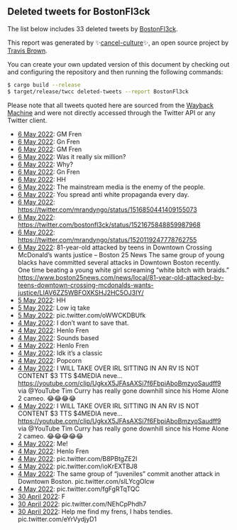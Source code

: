 ## Deleted tweets for BostonFl3ck

The list below includes 33 deleted tweets by
[BostonFl3ck](https://twitter.com/BostonFl3ck).



This report was generated by ✨[cancel-culture](https://github.com/travisbrown/cancel-culture)✨,
an open source project by [Travis Brown](https://twitter.com/travisbrown).

You can create your own updated version of this document by checking out and configuring the
repository and then running the following commands:

```bash
$ cargo build --release
$ target/release/twcc deleted-tweets --report BostonFl3ck
```

Please note that all tweets quoted here are sourced from the
[Wayback Machine](https://web.archive.org) and were not directly accessed through the Twitter API or
any Twitter client.

* [ 6 May 2022](https://web.archive.org/web/20220506044334/https://twitter.com/BostonFl3ck/status/1522436706103869441): GM Fren <!--1522436706103869441-->
* [ 6 May 2022](https://web.archive.org/web/20220506044236/https://twitter.com/BostonFl3ck/status/1522436517809078272): Gn Fren <!--1522436517809078272-->
* [ 6 May 2022](https://web.archive.org/web/20220506044137/https://twitter.com/BostonFl3ck/status/1522436347872559105): GM Fren <!--1522436347872559105-->
* [ 6 May 2022](https://web.archive.org/web/20220506033158/https://twitter.com/BostonFl3ck/status/1522418661365006340): Was it really six million? <!--1522418661365006340-->
* [ 6 May 2022](https://web.archive.org/web/20220506031605/https://twitter.com/BostonFl3ck/status/1522414662498897920): Why? <!--1522414662498897920-->
* [ 6 May 2022](https://web.archive.org/web/20220506013859/https://twitter.com/BostonFl3ck/status/1522390301805010946): Gn Fren <!--1522390301805010946-->
* [ 6 May 2022](https://web.archive.org/web/20220506013242/https://twitter.com/BostonFl3ck/status/1522388769277722630): HH <!--1522388769277722630-->
* [ 6 May 2022](https://web.archive.org/web/20220506003323/https://twitter.com/BostonFl3ck/status/1522373834363518977): The mainstream media is the enemy of the people. <!--1522373834363518977-->
* [ 6 May 2022](https://web.archive.org/web/20220506003311/https://twitter.com/BostonFl3ck/status/1522373729761861634): You spread anti white propaganda every day. <!--1522373729761861634-->
* [ 6 May 2022](https://web.archive.org/web/20220506003041/https://twitter.com/BostonFl3ck/status/1522373066730446849): https://twitter.com/mrandyngo/status/1516850441409155073 <!--1522373066730446849-->
* [ 6 May 2022](https://web.archive.org/web/20220506002714/https://twitter.com/BostonFl3ck/status/1522372338926370816): https://twitter.com/bostonfl3ck/status/1521675848859987968 <!--1522372338926370816-->
* [ 6 May 2022](https://web.archive.org/web/20220506002705/https://twitter.com/BostonFl3ck/status/1522372247134031872): https://twitter.com/mrandyngo/status/1520119247778762755 <!--1522372247134031872-->
* [ 6 May 2022](https://web.archive.org/web/20220506002151/https://twitter.com/BostonFl3ck/status/1522370813491613697): 81-year-old attacked by teens in Downtown Crossing McDonald’s wants justice – Boston 25 News The same group of young blacks have committed several attacks in Downtown Boston recently. One time beating a young white girl screaming “white bitch with braids.” https://www.boston25news.com/news/local/81-year-old-attacked-by-teens-downtown-crossing-mcdonalds-wants-justice/LIAV6ZZ5WBFOXKSHJ2HC5OJ3IY/ <!--1522370813491613697-->
* [ 5 May 2022](https://web.archive.org/web/20220505230007/https://twitter.com/BostonFl3ck/status/1522350254452088835): HH <!--1522350254452088835-->
* [ 5 May 2022](https://web.archive.org/web/20220505195044/https://twitter.com/BostonFl3ck/status/1522302645444227074): Low iq take <!--1522302645444227074-->
* [ 5 May 2022](https://web.archive.org/web/20220505082335/https://twitter.com/BostonFl3ck/status/1522129831651119105): pic.twitter.com/oWWCKDBUfk <!--1522129831651119105-->
* [ 4 May 2022](https://web.archive.org/web/20220504224103/https://twitter.com/BostonFl3ck/status/1521983177765572612): I don’t want to save that. <!--1521983177765572612-->
* [ 4 May 2022](https://web.archive.org/web/20220504223407/https://twitter.com/BostonFl3ck/status/1521981466044993536): Henlo Fren <!--1521981466044993536-->
* [ 4 May 2022](https://web.archive.org/web/20220504215415/https://twitter.com/BostonFl3ck/status/1521971354211438595): Sounds based <!--1521971354211438595-->
* [ 4 May 2022](https://web.archive.org/web/20220504192756/https://twitter.com/BostonFl3ck/status/1521934440708161539): Henlo Fren <!--1521934440708161539-->
* [ 4 May 2022](https://web.archive.org/web/20220504191934/https://twitter.com/BostonFl3ck/status/1521932519087689731): Idk it’s a classic <!--1521932519087689731-->
* [ 4 May 2022](https://web.archive.org/web/20220504191048/https://twitter.com/BostonFl3ck/status/1521930197343379460): Popcorn <!--1521930197343379460-->
* [ 4 May 2022](https://web.archive.org/web/20220504061718/https://twitter.com/BostonFl3ck/status/1521735672117276672): I WILL TAKE OVER IRL SITTING IN AN RV IS NOT CONTENT $3 TTS $4MEDIA neve...  https://youtube.com/clip/UgkxX5JFAsAXSi7f6FbpiAboBmzyoSaudff9  via  @YouTube  Tim Curry has really gone downhill since his Home Alone 2 cameo. 😂😂😂😂 <!--1521735672117276672-->
* [ 4 May 2022](https://web.archive.org/web/20220504061629/https://twitter.com/BostonFl3ck/status/1521735333997686787): I WILL TAKE OVER IRL SITTING IN AN RV IS NOT CONTENT $3 TTS $4MEDIA neve...  https://youtube.com/clip/UgkxX5JFAsAXSi7f6FbpiAboBmzyoSaudff9  via  @YouTube  Tim Curry has really gone downhill since his Home Alone 2 cameo. 😂😂😂😂😂 <!--1521735333997686787-->
* [ 4 May 2022](https://web.archive.org/web/20220504030833/https://twitter.com/BostonFl3ck/status/1521687957257732096): Me! <!--1521687957257732096-->
* [ 4 May 2022](https://web.archive.org/web/20220504023810/https://twitter.com/BostonFl3ck/status/1521680306230726658): Henlo Fren <!--1521680306230726658-->
* [ 4 May 2022](https://web.archive.org/web/20220504022443/https://twitter.com/BostonFl3ck/status/1521676951886389253): pic.twitter.com/B8PBtgZE2l <!--1521676951886389253-->
* [ 4 May 2022](https://web.archive.org/web/20220504022145/https://twitter.com/BostonFl3ck/status/1521676177680871429): pic.twitter.com/ioKrEXTBJ8 <!--1521676177680871429-->
* [ 4 May 2022](https://web.archive.org/web/20220504021949/https://twitter.com/BostonFl3ck/status/1521675848859987968): The same group of “juveniles” commit another attack in Downtown Boston. pic.twitter.com/slLYcgOlcw <!--1521675848859987968-->
* [ 4 May 2022](https://web.archive.org/web/20220504021949/https://twitter.com/BostonFl3ck/status/1521675848859987968): pic.twitter.com/fgFgRTqTQC <!--1521675542000553986-->
* [30 April 2022](https://web.archive.org/web/20220430203240/https://twitter.com/BostonFl3ck/status/1520501210620612608): F <!--1520501210620612608-->
* [30 April 2022](https://web.archive.org/web/20220430202717/https://twitter.com/BostonFl3ck/status/1520500015738900480): pic.twitter.com/NEhCpPhdh7 <!--1520500015738900480-->
* [30 April 2022](https://web.archive.org/web/20220430200834/https://twitter.com/BostonFl3ck/status/1520495276691185670): Help me find my frens, I habs tendies. pic.twitter.com/eYrVydjyD1 <!--1520495276691185670-->
